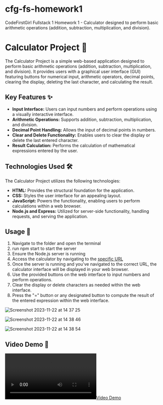 # cfg-fs-homework1

CodeFirstGirl Fullstack 1 Homework 1 - Calculator designed to perform basic arithmetic operations (addition, subtraction, multiplication, and division).

# Calculator Project 🧮

The Calculator Project is a simple web-based application designed to perform basic arithmetic operations (addition, subtraction, multiplication, and division). It provides users with a graphical user interface (GUI) featuring buttons for numerical input, arithmetic operators, decimal points, clearing the display, deleting the last character, and calculating the result.

## Key Features ✨

- **Input Interface:** Users can input numbers and perform operations using a visually interactive interface.
- **Arithmetic Operations:** Supports addition, subtraction, multiplication, and division.
- **Decimal Point Handling:** Allows the input of decimal points in numbers.
- **Clear and Delete Functionality:** Enables users to clear the display or delete the last entered character.
- **Result Calculation:** Performs the calculation of mathematical expressions entered by the user.

## Technologies Used 🛠️

The Calculator Project utilizes the following technologies:

- **HTML:** Provides the structural foundation for the application.
- **CSS:** Styles the user interface for an appealing layout.
- **JavaScript:** Powers the functionality, enabling users to perform calculations within a web browser.
- **Node.js and Express:** Utilized for server-side functionality, handling requests, and serving the application.

## Usage 🚀

1. Navigate to the folder and open the terminal
2. run npm start to start the server 
3. Ensure the Node.js server is running 
4. Access the calculator by navigating to the [specific URL](http://localhost:3000/)
5. Once the server is running and you've navigated to the correct URL, the calculator interface will be displayed in your web browser.
6. Use the provided buttons on the web interface to input numbers and perform operations.
7. Clear the display or delete characters as needed within the web interface.
8. Press the "=" button or any designated button to compute the result of the entered expression within the web interface.


![Screenshot 2023-11-22 at 14 37 25](https://github.com/iamlydial/cfg-fs-homework1/assets/15132045/a3ef4fe9-748e-4fe7-8efe-98b714fc8159)

![Screenshot 2023-11-22 at 14 38 46](https://github.com/iamlydial/cfg-fs-homework1/assets/15132045/dcff0a49-6b15-4922-8d46-59bfe4be4624)

![Screenshot 2023-11-22 at 14 38 54](https://github.com/iamlydial/cfg-fs-homework1/assets/15132045/fe705765-47c1-46ae-a2ca-abace5c71318)



## Video Demo 🎥

[![Video Demo](https://user-images.githubusercontent.com/15132045/284919167-97df31ce-8722-4b05-b8b3-319ae4ce527b.mp4)](https://user-images.githubusercontent.com/15132045/284919167-97df31ce-8722-4b05-b8b3-319ae4ce527b.mp4)
